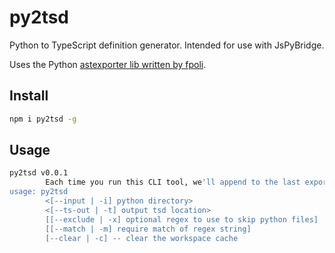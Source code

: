 # py2tsd

Python to TypeScript definition generator. Intended for use with JsPyBridge.

Uses the Python [astexporter lib written by fpoli](https://github.com/fpoli/python-astexport).

## Install

```sh
npm i py2tsd -g
```

## Usage

```sh
py2tsd v0.0.1
        Each time you run this CLI tool, we'll append to the last exported TSD. To avoid this, you can use the --clear flag.
usage: py2tsd 
        <[--input | -i] python directory> 
        <[--ts-out | -t] output tsd location> 
        [[--exclude | -x] optional regex to use to skip python files]
        [[--match | -m] require match of regex string]
        [--clear | -c] -- clear the workspace cache
```